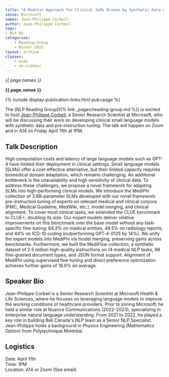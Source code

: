 ```yaml
---
title: "A Modular Approach for Clinical SLMs Driven by Synthetic Data with Pre-Instruction Tuning, Model Merging, and Clinical Alignment"
venue: Microsoft
names: Jean-Philippe Corbeil
author: Jean-Philippe Corbeil
tags:
- NLP RG
categories:
    - Reading-Group
    - Winter-2025
layout: archive
classes:
    - wide
    - no-sidebar
---
```


*{{ page.names }}*

**{{ page.venue }}**

{% include display-publication-links.html pub=page %}

The [NLP Reading Group]({% link _pages/reading-group.md %}) is excited to host [Jean-Philippe Corbeil](https://www.linkedin.com/in/jpcorb20/), a Senior Research Scientist at Microsoft, who will be discussing their work on developing clinical small language models with synthetic data and pre-instruction tuning. The talk will happen on Zoom and in A14 on Friday April 11th at 1PM.
## Talk Description

High computation costs and latency of large language models such as GPT-4 have limited their deployment in clinical settings. Small language models (SLMs) offer a cost-effective alternative, but their limited capacity requires biomedical domain adaptation, which remains challenging. An additional bottleneck is the unavailability and high sensitivity of clinical data. To address these challenges, we propose a novel framework for adapting SLMs into high-performing clinical models. We introduce the MediPhi collection of 3.8B-parameter SLMs developed with our novel framework: pre-instruction tuning of experts on relevant medical and clinical corpora (PMC, Medical Guideline, MedWiki, etc.), model merging, and clinical alignment. To cover most clinical tasks, we extended the CLUE benchmark to CLUE+, doubling its size. Our expert models deliver relative improvements on this benchmark over the base model without any task-specific fine-tuning: 64.3% on medical entities, 49.5% on radiology reports, and 44% on ICD-10 coding (outperforming GPT-4-0125 by 14%). We unify the expert models into MediPhi via model merging, preserving gains across benchmarks. Furthermore, we built the MediFlow collection, a synthetic dataset of 2.5 million high-quality instructions on 14 medical NLP tasks, 98 fine-grained document types, and JSON format support. Alignment of MediPhi using supervised fine-tuning and direct preference optimization achieves further gains of 18.9% on average.

## Speaker Bio

Jean-Philippe Corbeil is a Senior Research Scientist at Microsoft Health & Life Sciences, where he focuses on leveraging language models to improve the working conditions of healthcare providers. Prior to joining Microsoft, he held a similar role at Nuance Communications (2022–2023), specializing in enterprise natural language understanding. From 2021 to 2022, he played a key role in building Bell Canada's NLP team as a Senior NLP Specialist. Jean-Philippe holds a background in Physics Engineering (Mathematics Option) from Polytechnique Montréal.

## Logistics

Date: April 11th<br>
Time: 1PM <br>
Location: A14 or Zoom (See email)

